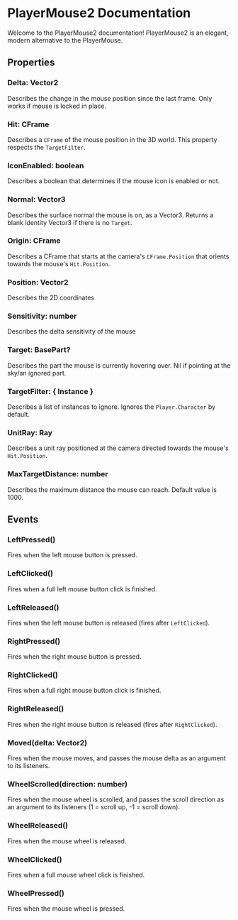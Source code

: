 # PlayerMouse2 Documentation

Welcome to the PlayerMouse2 documentation!
PlayerMouse2 is an elegant, modern alternative to the PlayerMouse.

## Properties

### Delta: Vector2
Describes the change in the mouse position since the last frame. Only works if mouse is locked in place.

### Hit: CFrame
Describes a `CFrame` of the mouse position in the 3D world. This property respects the `TargetFilter`.

### IconEnabled: boolean
Describes a boolean that determines if the mouse icon is enabled or not.

### Normal: Vector3
Describes the surface normal the mouse is on, as a Vector3. Returns a blank identity Vector3 if there is no `Target`.

### Origin: CFrame
Describes a CFrame that starts at the camera's `CFrame.Position` that orients towards the mouse's `Hit.Position`.

### Position: Vector2
Describes the 2D coordinates 

### Sensitivity: number
Describes the delta sensitivity of the mouse

### Target: BasePart?
Describes the part the mouse is currently hovering over. Nil if pointing at the sky/an ignored part.

### TargetFilter: { Instance }
Describes a list of instances to ignore. Ignores the `Player.Character` by default.

### UnitRay: Ray
Describes a unit ray positioned at the camera directed towards the mouse's `Hit.Position`.

### MaxTargetDistance: number
Describes the maximum distance the mouse can reach. Default value is 1000.

## Events

### LeftPressed()
Fires when the left mouse button is pressed.

###	LeftClicked()
Fires when a full left mouse button click is finished.

###	LeftReleased()
Fires when the left mouse button is released (fires after `LeftClicked`).

###	RightPressed()
Fires when the right mouse button is pressed.

###	RightClicked()
Fires when a full right mouse button click is finished.

###	RightReleased()
Fires when the right mouse button is released (fires after `RightClicked`).

###	Moved(delta: Vector2)
Fires when the mouse moves, and passes the mouse delta as an argument to its listeners.

###	WheelScrolled(direction: number)
Fires when the mouse wheel is scrolled, and passes the scroll direction as an argument to its listeners (1 = scroll up, -1 = scroll down).

###	WheelReleased()
Fires when the mouse wheel is released.

###	WheelClicked()
Fires when a full mouse wheel click is finished.

### WheelPressed()
Fires when the mouse wheel is pressed.
